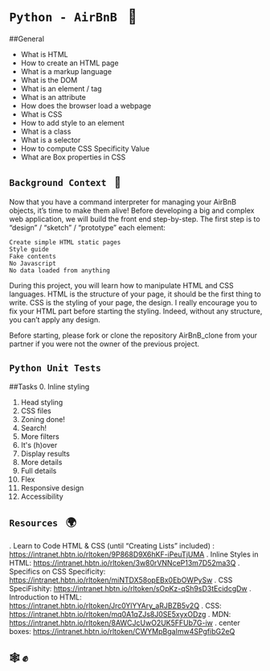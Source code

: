 # `Python - AirBnB `  :dart:

##General

* What is HTML
* How to create an HTML page
* What is a markup language
* What is the DOM
* What is an element / tag
* What is an attribute
* How does the browser load a webpage
* What is CSS
* How to add style to an element
* What is a class
* What is a selector
* How to compute CSS Specificity Value
* What are Box properties in CSS


## `Background Context `     :floppy_disk:

Now that you have a command interpreter for managing your AirBnB objects, it’s time to make them alive!
Before developing a big and complex web application, we will build the front end step-by-step.
The first step is to “design” / “sketch” / “prototype” each element:

    Create simple HTML static pages
    Style guide
    Fake contents
    No Javascript
    No data loaded from anything

During this project, you will learn how to manipulate HTML and CSS languages. HTML is the structure of your page, it should be the first thing to write. CSS is the styling of your page, the design. I really encourage you to fix your HTML part before starting the styling. Indeed, without any structure, you can’t apply any design.

Before starting, please fork or clone the repository AirBnB_clone from your partner if you were not the owner of the previous project.

## ` Python Unit Tests `

##Tasks
0. Inline styling 
1. Head styling 
2. CSS files 
3. Zoning done! 
4. Search! 
5. More filters 
6. It's (h)over 
7. Display results 
8. More details
9. Full details 
10. Flex 
11. Responsive design 
12. Accessibility 


## `Resources `   :earth_africa:

. Learn to Code HTML & CSS (until “Creating Lists” included) : https://intranet.hbtn.io/rltoken/9P868D9X6hKF-iPeuTjUMA
. Inline Styles in HTML: https://intranet.hbtn.io/rltoken/3w80rVNNceP13m7D52ma3Q
. Specifics on CSS Specificity: https://intranet.hbtn.io/rltoken/miNTDX58opEBx0EbOWPySw
. CSS SpeciFishity: https://intranet.hbtn.io/rltoken/sOpKz-qSh9sD3tEcidcgDw
. Introduction to HTML: https://intranet.hbtn.io/rltoken/Jrc0YlYYAry_aRJBZB5v2Q
. CSS: https://intranet.hbtn.io/rltoken/mq0A1qZJs8J0SE5xyxODzg
. MDN: https://intranet.hbtn.io/rltoken/8AWCJcUwO2UK5FFUb7G-iw
. center boxes: https://intranet.hbtn.io/rltoken/CWYMpBgaImw4SPgfibG2eQ

## :spider_web: :fist_raised:
